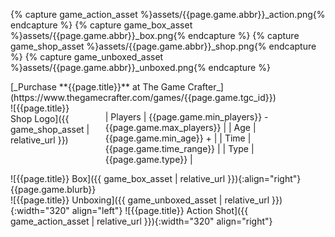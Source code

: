 {% capture game_action_asset %}assets/{{page.game.abbr}}_action.png{% endcapture %}
{% capture game_box_asset %}assets/{{page.game.abbr}}_box.png{% endcapture %}
{% capture game_shop_asset %}assets/{{page.game.abbr}}_shop.png{% endcapture %}
{% capture game_unboxed_asset %}assets/{{page.game.abbr}}_unboxed.png{% endcapture %}
<div>
[_Purchase **{{page.title}}** at The Game Crafter_](https://www.thegamecrafter.com/games/{{page.game.tgc_id}})
</div>
<div class="row">
<div class="two columns">
![{{page.title}} Shop Logo]({{ game_shop_asset | relative_url }})

| Players | {{page.game.min_players}} - {{page.game.max_players}} |
| Age | {{page.game.min_age}} + |
| Time | {{page.game.time_range}} |
| Type | {{page.game.type}} |

</div>
<div class="two columns">
![{{page.title}} Box]({{ game_box_asset | relative_url }}){:align="right"}
{{page.game.blurb}}
</div>
</div>
<div class="row">
![{{page.title}} Unboxing]({{ game_unboxed_asset | relative_url }}){:width="320" align="left"}
![{{page.title}} Action Shot]({{ game_action_asset | relative_url }}){:width="320" align="right"}
</div>

